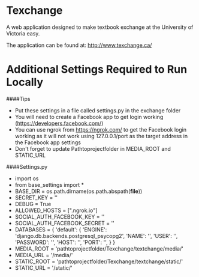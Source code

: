 # Texchange

A web application designed to make textbook exchange at the University of Victoria easy.

The application can be found at: http://www.texchange.ca/

# Additional Settings Required to Run Locally
####Tips
* Put these settings in a file called settings.py in the exchange folder
* You will need to create a Facebook app to get login working (https://developers.facebook.com/)
* You can use ngrok from https://ngrok.com/ to get the Facebook login working as it will not work using 127.0.0.1/port as the target address in the Facebook app settings
* Don't forget to update Pathtoprojectfolder in MEDIA_ROOT and STATIC_URL

####Settings.py

* import os
* from base_settings import *
* BASE_DIR = os.path.dirname(os.path.abspath(__file__))
* SECRET_KEY = ''
* DEBUG = True
* ALLOWED_HOSTS = [".ngrok.io"]
* SOCIAL_AUTH_FACEBOOK_KEY = ''
* SOCIAL_AUTH_FACEBOOK_SECRET = ''
* DATABASES = {
    'default': {
        'ENGINE': 'django.db.backends.postgresql_psycopg2',
        'NAME': '',
        'USER': '',
        'PASSWORD': '',
        'HOST': '',
        'PORT': '',
    }
}
* MEDIA_ROOT = 'pathtoprojectfolder/Texchange/textchange/media/'
* MEDIA_URL = '/media/'
* STATIC_ROOT = 'pathtoprojectfolder/Texchange/textchange/static/'
* STATIC_URL = '/static/'
